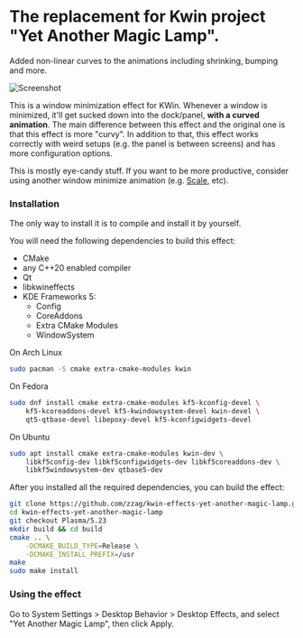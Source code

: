 # The replacement for Kwin project "Yet Another Magic Lamp".

Added non-linear curves to the animations including shrinking, bumping and more.

![Screenshot](doc/demo.gif)

This is a window minimization effect for KWin. Whenever a window
is minimized, it'll get sucked down into the dock/panel, **with a
curved animation**. The main difference between this effect and
the original one is that this effect is more "curvy". In addition
to that, this effect works correctly with weird setups (e.g. the
panel is between screens) and has more configuration options.

This is mostly eye-candy stuff. If you want to be more productive, consider
using another window minimize animation (e.g. [Scale](https://store.kde.org/p/1267839/), etc).

### Installation

The only way to install it is to compile and install it by yourself.

You will need the following dependencies to build this effect:
* CMake
* any C++20 enabled compiler
* Qt
* libkwineffects
* KDE Frameworks 5:
    - Config
    - CoreAddons
    - Extra CMake Modules
    - WindowSystem

On Arch Linux

```sh
sudo pacman -S cmake extra-cmake-modules kwin
```

On Fedora

```sh
sudo dnf install cmake extra-cmake-modules kf5-kconfig-devel \
    kf5-kcoreaddons-devel kf5-kwindowsystem-devel kwin-devel \
    qt5-qtbase-devel libepoxy-devel kf5-kconfigwidgets-devel
```

On Ubuntu

```sh
sudo apt install cmake extra-cmake-modules kwin-dev \
    libkf5config-dev libkf5configwidgets-dev libkf5coreaddons-dev \
    libkf5windowsystem-dev qtbase5-dev
```

After you installed all the required dependencies, you can build
the effect:

```sh
git clone https://github.com/zzag/kwin-effects-yet-another-magic-lamp.git
cd kwin-effects-yet-another-magic-lamp
git checkout Plasma/5.23
mkdir build && cd build
cmake .. \
    -DCMAKE_BUILD_TYPE=Release \
    -DCMAKE_INSTALL_PREFIX=/usr
make
sudo make install
```

### Using the effect

Go to System Settings > Desktop Behavior > Desktop Effects, and select
"Yet Another Magic Lamp", then click Apply.
